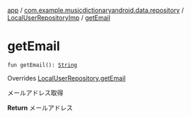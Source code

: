 [app](../../index.md) / [com.example.musicdictionaryandroid.data.repository](../index.md) / [LocalUserRepositoryImp](index.md) / [getEmail](./get-email.md)

# getEmail

`fun getEmail(): `[`String`](https://kotlinlang.org/api/latest/jvm/stdlib/kotlin/-string/index.html)

Overrides [LocalUserRepository.getEmail](../-local-user-repository/get-email.md)

メールアドレス取得

**Return**
メールアドレス

